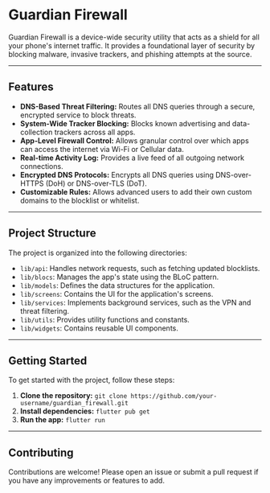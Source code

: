 # Guardian Firewall

Guardian Firewall is a device-wide security utility that acts as a shield for all your phone's internet traffic. It provides a foundational layer of security by blocking malware, invasive trackers, and phishing attempts at the source.

---

## Features

- **DNS-Based Threat Filtering:** Routes all DNS queries through a secure, encrypted service to block threats.
- **System-Wide Tracker Blocking:** Blocks known advertising and data-collection trackers across all apps.
- **App-Level Firewall Control:** Allows granular control over which apps can access the internet via Wi-Fi or Cellular data.
- **Real-time Activity Log:** Provides a live feed of all outgoing network connections.
- **Encrypted DNS Protocols:** Encrypts all DNS queries using DNS-over-HTTPS (DoH) or DNS-over-TLS (DoT).
- **Customizable Rules:** Allows advanced users to add their own custom domains to the blocklist or whitelist.

---

## Project Structure

The project is organized into the following directories:

- `lib/api`: Handles network requests, such as fetching updated blocklists.
- `lib/blocs`: Manages the app's state using the BLoC pattern.
- `lib/models`: Defines the data structures for the application.
- `lib/screens`: Contains the UI for the application's screens.
- `lib/services`: Implements background services, such as the VPN and threat filtering.
- `lib/utils`: Provides utility functions and constants.
- `lib/widgets`: Contains reusable UI components.

---

## Getting Started

To get started with the project, follow these steps:

1. **Clone the repository:** `git clone https://github.com/your-username/guardian_firewall.git`
2. **Install dependencies:** `flutter pub get`
3. **Run the app:** `flutter run`

---

## Contributing

Contributions are welcome! Please open an issue or submit a pull request if you have any improvements or features to add.
